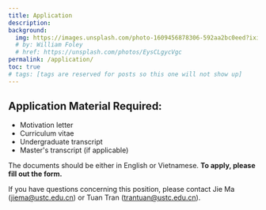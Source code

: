 ```yaml
---
title: Application
description:
background:
  img: https://images.unsplash.com/photo-1609456878306-592aa2bc0eed?ixid=MnwxMjA3fDB8MHxzZWFyY2h8NTJ8fGJpcmRzfGVufDB8MHwwfHw%3D&auto=format&fit=crop&crop=top&w=1200&h=600&q=80
  # by: William Foley
  # href: https://unsplash.com/photos/EysCLgycVgc
permalink: /application/
toc: true
# tags: [tags are reserved for posts so this one will not show up]
---
```


## Application Material Required:
- Motivation letter
- Curriculum vitae
- Undergraduate transcript
- Master's transcript (if applicable)

The documents should be either in English or Vietnamese.
**To apply, please fill out the form.**

If you have questions concerning this position, please contact Jie Ma (jiema@ustc.edu.cn) or Tuan Tran (trantuan@ustc.edu.cn).
